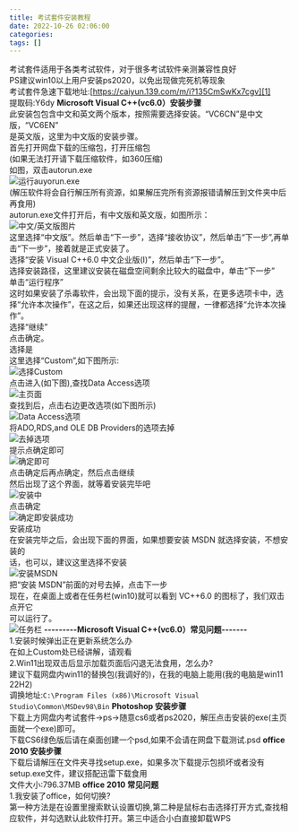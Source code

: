 ```yaml
---
title: 考试套件安装教程
date: 2022-10-26 02:06:00
categories: 
tags: []
---
```


考试套件适用于各类考试软件，对于很多考试软件亲测兼容性良好</br>PS建议win10以上用户安装ps2020，以免出现做完死机等现象</br>考试套件急速下载地址:[<a href="https://caiyun.139.com/m/i?135CmSwKx7cgv">https://caiyun.139.com/m/i?135CmSwKx7cgv][1]</a></br>提取码:Y6dy
**Microsoft Visual C++(vc6.0）安装步骤**</br>此安装包包含中文和英文两个版本，按照需要选择安装。“VC6CN”是中文版，“VC6EN”</br>是英文版，这里为中文版的安装步骤。</br>首先打开网盘下载的压缩包，打开压缩包</br>(如果无法打开请下载压缩软件，如360压缩)</br>如图，双击autorun.exe</br>![运行auyorun.exe](https://images.nuoyis.net/blog/typecho/uploads/202210260900/1.jpg "运行auyorun.exe")</br>(解压软件将会自行解压所有资源，如果解压完所有资源报错请解压到文件夹中后再食用)</br>autorun.exe文件打开后，有中文版和英文版，如图所示：</br>![中文/英文版图片](https://images.nuoyis.net/blog/typecho/uploads/202210260900/2.jpg "中文/英文版图片")</br>这里选择“中文版”。然后单击“下一步”，选择“接收协议”，然后单击“下一步”,再单击“下一步”，接着就是正式安装了。</br>选择“安装 Visual C++6.0 中文企业版(I)”，然后单击“下一步”。</br>选择安装路径，这里建议安装在磁盘空间剩余比较大的磁盘中，单击“下一步”</br>单击“运行程序”</br>这时如果安装了杀毒软件，会出现下面的提示，没有关系，在更多选项卡中，选择“允许本次操作”，在这之后，如果还出现这样的提醒，一律都选择“允许本次操作”。</br>选择“继续”</br>点击确定。</br>选择是</br>这里选择“Custom”,如下图所示:</br>![选择Custom](https://images.nuoyis.net/blog/typecho/uploads/202210260900/3.jpg "选择Custom")</br>点击进入(如下图),查找Data Access选项</br>![主页面](https://images.nuoyis.net/blog/typecho/uploads/202210260900/4.jpg "主页面")</br>查找到后，点击右边更改选项(如下图所示)</br>![Data Access选项](https://images.nuoyis.net/blog/typecho/uploads/202210260900/5.jpg "Data Access选项")</br>将ADO,RDS,and OLE DB Providers的选项去掉</br>![去掉选项](https://images.nuoyis.net/blog/typecho/uploads/202210260900/6.jpg "去掉选项")</br>提示点确定即可</br>![确定即可](https://images.nuoyis.net/blog/typecho/uploads/202210260900/7.jpg "确定即可")</br>点击确定后再点确定，然后点击继续</br>然后出现了这个界面，就等着安装完毕吧</br>![安装中](https://images.nuoyis.net/blog/typecho/uploads/202210260900/8.jpg "安装中")</br>点击确定</br>![确定即安装成功](https://images.nuoyis.net/blog/typecho/uploads/202210260900/9.jpg "确定即安装成功")</br>安装成功</br>在安装完毕之后，会出现下面的界面，如果想要安装 MSDN 就选择安装，不想安装的</br>话，也可以，建议这里选择不安装</br>![安装MSDN](https://images.nuoyis.net/blog/typecho/uploads/202210260900/10.jpg "安装MSDN")</br>把“安装 MSDN”前面的对号去掉，点击下一步</br>现在，在桌面上或者在任务栏(win10)就可以看到 VC++6.0 的图标了，我们双击点开它</br>可以运行了。</br>![任务栏](https://images.nuoyis.net/blog/typecho/uploads/202210260900/11.jpg "任务栏")
**---------Microsoft Visual C++(vc6.0）常见问题-------**</br>1.安装时候弹出正在更新系统怎么办</br>在如上Custom处已经讲解，请观看</br>2.Win11出现双击后显示加载页面后闪退无法食用，怎么办?</br>建议下载网盘内win11的替换包(我调好的)，在我的电脑上能用(我的电脑是win11 22H2)</br>调换地址:`C:\Program Files (x86)\Microsoft Visual Studio\Common\MSDev98\Bin`
**Photoshop 安装步骤**</br>下载上方网盘内考试套件-&gt;ps-&gt;随意cs6或者ps2020，解压点击安装的exe(主页面就一个exe)即可。</br>下载CS6绿色版后请在桌面创建一个psd,如果不会请在网盘下载测试.psd
**office 2010 安装步骤**</br>下载后请解压在文件夹寻找setup.exe，如果多次下载提示包损坏或者没有setup.exe文件，建议搭配迅雷下载食用</br>文件大小:796.37MB
**office 2010 常见问题**</br>1.我安装了office，如何切换?</br>第一种方法是在设置里搜索默认设置切换,第二种是鼠标右击选择打开方式,查找相应软件，并勾选默认此软件打开。第三中适合小白直接卸载WPS

[1]: https://caiyun.139.com/m/i?135CmSwKx7cgv
